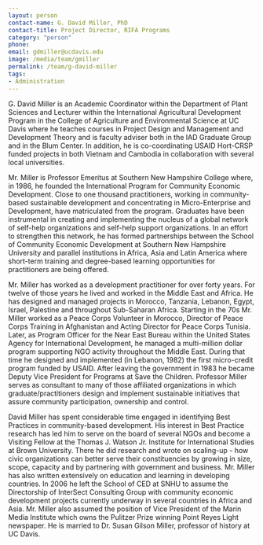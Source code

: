```yaml
---
layout: person
contact-name: G. David Miller, PhD
contact-title: Project Director, RIFA Programs
category: "person"
phone:
email: gdmiller@ucdavis.edu
image: /media/team/gmiller
permalink: /team/g-david-miller
tags:
- Administration
---
```


G. David Miller is an Academic Coordinator within the Department of Plant Sciences and Lecturer within the International Agricultural Development Program in the College of Agriculture and Environmental Science at UC Davis where he teaches courses in Project Design and Management and Development Theory and is faculty adviser both in the IAD Graduate Group and in the Blum Center. In addition, he is co-coordinating USAID Hort-CRSP funded projects in both Vietnam and Cambodia in collaboration with several local universities.

Mr. Miller is Professor Emeritus at Southern New Hampshire College where,  in 1986, he founded the International Program for Community Economic Development. Close to one thousand practitioners, working in community-based sustainable development and concentrating in Micro-Enterprise and Development, have matriculated from the program. Graduates have been instrumental in creating and implementing the nucleus of a global network of self-help organizations and self-help support organizations. In an effort to strengthen this network, he has formed partnerships between the School of Community Economic Development at Southern New Hampshire University and parallel institutions in Africa, Asia and Latin America where short-term training and degree-based learning opportunities for practitioners are being offered.  

Mr. Miller has worked as a development practitioner for over forty years. For twelve of those years he lived and worked in the Middle East and Africa. He has designed and managed projects in Morocco, Tanzania, Lebanon, Egypt, Israel, Palestine and throughout Sub-Saharan Africa. Starting in the 70s Mr. Miller worked as a Peace Corps Volunteer in Morocco, Director of Peace Corps Training in Afghanistan and Acting Director for Peace Corps Tunisia. Later, as Program Officer for the Near East Bureau within the United States Agency for International Development, he managed a multi-million dollar program supporting NGO activity throughout the Middle East. During that time he designed and implemented (in Lebanon, 1982) the first micro-credit program funded by USAID. After leaving the government in 1983 he became Deputy Vice President for Programs at Save the Children. Professor Miller serves as consultant to many of those affiliated organizations in which graduate/practitioners design and implement sustainable initiatives that assure community participation, ownership and control.

David Miller has spent considerable time engaged in identifying Best Practices in community-based development. His interest in Best Practice research has led him to serve on the board of several NGOs and become a Visiting Fellow at the Thomas J. Watson Jr. Institute for International Studies at Brown University. There he did research and wrote on scaling-up - how civic organizations can better serve their constituencies by growing in size, scope, capacity and by partnering with government and business. Mr. Miller has also written extensively on education and learning in developing countries. In 2006 he left the School of CED at SNHU to assume the Directorship of InterSect Consulting Group with community economic development projects currently underway in several countries in Africa and Asia. Mr. Miller also assumed the position of Vice President of the Marin Media Institute which owns the Pulitzer Prize winning Point Reyes Light newspaper.  He is married to Dr. Susan Gilson Miller, professor of history at UC Davis.
